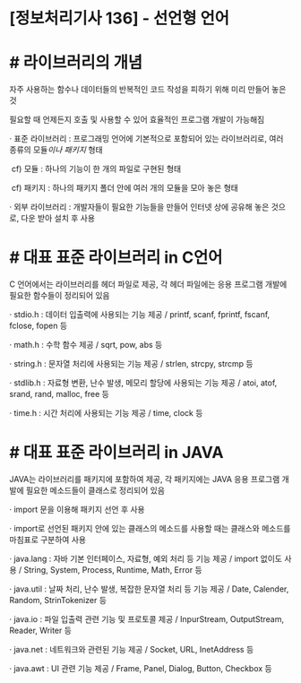

# [정보처리기사 136] - 선언형 언어



# **# 라이브러리의 개념**

자주 사용하는 함수나 데이터들의 반복적인 코드 작성을 피하기 위해 미리 만들어 놓은 것

필요할 때 언제든지 호출 및 사용할 수 있어 효율적인 프로그램 개발이 가능해짐



· 표준 라이브러리 : 프로그래밍 언어에 기본적으로 포함되어 있는 라이브러리로, 여러 종류의 모듈*이나 패키지* 형태

​    cf) 모듈 : 하나의 기능이 한 개의 파일로 구현된 형태

​    cf) 패키지 : 하나의 패키지 폴더 안에 여러 개의 모듈을 모아 놓은 형태

· 외부 라이브러리 : 개발자들이 필요한 기능들을 만들어 인터넷 상에 공유해 놓은 것으로, 다운 받아 설치 후 사용



# **# 대표 표준 라이브러리 in C언어**

C 언어에서는 라이브러리를 헤더 파일로 제공, 각 헤더 파일에는 응용 프로그램 개발에 필요한 함수들이 정리되어 있음



· stdio.h : 데이터 입출력에 사용되는 기능 제공 / printf, scanf, fprintf, fscanf, fclose, fopen 등

· math.h : 수학 함수 제공 / sqrt, pow, abs 등

· string.h : 문자열 처리에 사용되는 기능 제공 / strlen, strcpy, strcmp 등

· stdlib.h : 자료형 변환, 난수 발생, 메모리 할당에 사용되는 기능 제공 / atoi, atof, srand, rand, malloc, free 등

· time.h : 시간 처리에 사용되는 기능 제공 / time, clock 등



# **# 대표 표준 라이브러리 in JAVA**

JAVA는 라이브러리를 패키지에 포함하여 제공, 각 패키지에는 JAVA 응용 프로그램 개발에 필요한 메소드들이 클래스로 정리되어 있음



· import 문을 이용해 패키지 선언 후 사용

· import로 선언된 패키지 안에 있는 클래스의 메소드를 사용할 때는 클래스와 메소드를 마침표로 구분하여 사용

· java.lang : 자바 기본 인터페이스, 자료형, 예외 처리 등 기능 제공 / import 없이도 사용 / String, System, Process, Runtime, Math, Error 등

· java.util : 날짜 처리, 난수 발생, 복잡한 문자열 처리 등 기능 제공 / Date, Calender, Random, StrinTokenizer 등

· java.io : 파일 입출력 관련 기능 및 프로토콜 제공 / InpurStream, OutputStream, Reader, Writer 등

· java.net : 네트워크와 관련된 기능 제공 / Socket, URL, InetAddress 등

· java.awt : UI 관련 기능 제공 / Frame, Panel, Dialog, Button, Checkbox 등